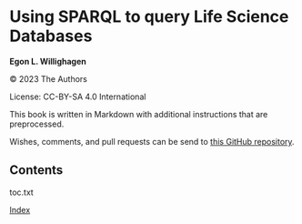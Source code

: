 # Using SPARQL to query Life Science Databases

**Egon L. Willighagen**

© 2023 The Authors

License: CC-BY-SA 4.0 International

This book is written in Markdown with additional instructions that are preprocessed.

Wishes, comments, and pull requests can be send to
[this GitHub repository](https://github.com/BiGCAT-UM/PRA3006-SPARQL/).

## Contents

<toc>toc.txt</toc>

[Index](indexList.i.md) <br />
